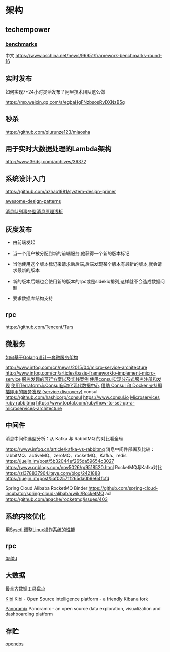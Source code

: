 # 架构

## techempower

### [benchmarks](https://www.techempower.com/benchmarks/#section=data-r18&hw=ph&test=db)

中文 <https://www.oschina.net/news/96951/framework-benchmarks-round-16>

## 实时发布

如何实现7*24小时灵活发布？阿里技术团队这么做

https://mp.weixin.qq.com/s/egbaHgFNzbsosRyDXNzB5g

## 秒杀

https://github.com/qiurunze123/miaosha

## 用于实时大数据处理的Lambda架构

http://www.36dsj.com/archives/36372

## 系统设计入门

https://github.com/azhao1981/system-design-primer

[awesome-design-patterns](https://github.com/DovAmir/awesome-design-patterns)

[消息队列事务型消息原理浅析](https://mp.weixin.qq.com/s/ufTdKKYHENWRXlarbybgvg)

## 灰度发布

+ 由前端发起
+ 当一个用户被分配到新的前端服务,他获得一个新的版本标记
+ 当他使用这个版本标记来请求后后端,后端发现某个版本有最新的版本,就会请求最新的版本
+ 新的版本后端也会使用新的版本的rpc或是sidekiq排列,这样就不会造成数据问题

+ 要求数据库结构支持

## rpc

https://github.com/Tencent/Tars

## 微服务

[如何基于Golang设计一套微服务架构](https://lattecake.com/post/20115?hmsr=toutiao.io&utm_medium=toutiao.io&utm_source=toutiao.io)

http://www.infoq.com/cn/news/2015/04/micro-service-architecture
http://www.infoq.com/cn/articles/basis-frameworkto-implement-micro-service
[服务发现的可行方案以及实践案例](http://dockone.io/article/771)
[使用consul实现分布式服务注册和发现](http://studygolang.com/articles/4476)
[使用Terraform与Consul自动化现代数据中心](http://www.infoq.com/cn/news/2015/05/hashimoto-modern-datacenter)
[借助 Consul 和 Docker 支持即插即用的服务发现 (service discovery)](http://www.ibm.com/developerworks/cn/cloud/library/cl-plug-and-play-service-discovery-with-consul-and-docker-bluemix/)
consul
https://github.com/hashicorp/consul
https://www.consul.io
[Microservices ruby rabbitmq](http://blog.mechanicles.com/2016/09/19/microservices-using-rails-http-and-rabbitmq.html)
https://www.toptal.com/ruby/how-to-set-up-a-microservices-architecture


## 中间件

消息中间件选型分析：从 Kafka 与 RabbitMQ 的对比看全局

https://www.infoq.cn/article/kafka-vs-rabbitmq
消息中间件部署及比较：rabbitMQ、activeMQ、zeroMQ、rocketMQ、Kafka、redis
https://juejin.im/post/5b32044ef265da59654c3027
https://www.cnblogs.com/nov5026/p/9518520.html
RocketMQ与Kafka对比
https://zl378837964.iteye.com/blog/2421888
https://juejin.im/post/5af02571f265da0b9e64fcfd

Spring Cloud Alibaba RocketMQ Binder
https://github.com/spring-cloud-incubator/spring-cloud-alibaba/wiki/RocketMQ
acl
https://github.com/apache/rocketmq/issues/403


## 系统内核优化

[用Sysctl 调整Linux操作系统的性能](http://www.cnblogs.com/shanyou/archive/2012/01/29/2330997.html)

## rpc

[baidu](https://github.com/brpc/brpc)

## 大数据

[最全大数据工具盘点](https://mp.weixin.qq.com/s?__biz=MjM5MDE0Mjc4MA==&mid=2650995355&idx=1&sn=afc6c12ac263d9d72dd6a89f204c453d&chksm=bdbf02c88ac88bde092991b643fa8c080ad5bc4e7470b20bd831036b9f334d9629334593ba68&scene=0&key=3f177a85a9eaeba2affd6582efbe40157da79dc9894afbc6d3db2ebacb984a19cfdf66a50c9924ad3508c345b469644464867d3c4ade0ac3c23fb44cc832cf66c35adf70724dd5d75c4638ff2261be28&ascene=0&uin=OTIwMTgxNDIw&devicetype=iMac+MacBookPro12%2C1+OSX+OSX+10.12.2+build(16C67)&version=12010310&nettype=WIFI&fontScale=100&pass_ticket=BIJuwL%2BbXspdYFMurdPvhxiTp8jg16GCS9M9ivygdNO9Mh6IrhsCSNmoHouFIYqA)


[Kibi](https://www.youtube.com/watch?v=g0O8UNM0B7Y)
Kibi - Open Source intelligence platform - a friendly Kibana fork

[Panoramix](https://www.youtube.com/watch?v=3Txm_nj_R7M&t=34s)
Panoramix - an open source data exploration, visualization and dashboarding platform

## 存贮

[openebs](https://github.com/openebs/openebs)